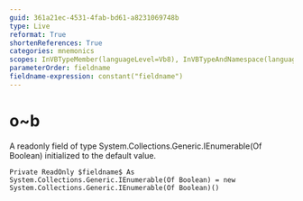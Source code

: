 ```yaml
---
guid: 361a21ec-4531-4fab-bd61-a8231069748b
type: Live
reformat: True
shortenReferences: True
categories: mnemonics
scopes: InVBTypeMember(languageLevel=Vb8), InVBTypeAndNamespace(languageLevel=Vb8)
parameterOrder: fieldname
fieldname-expression: constant("fieldname")
---
```


# o~b

A readonly field of type System.Collections.Generic.IEnumerable(Of Boolean) initialized to the default value.

```
Private ReadOnly $fieldname$ As System.Collections.Generic.IEnumerable(Of Boolean) = new System.Collections.Generic.IEnumerable(Of Boolean)()
```
